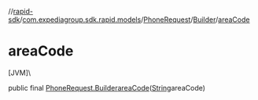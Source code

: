//[rapid-sdk](../../../../index.md)/[com.expediagroup.sdk.rapid.models](../../index.md)/[PhoneRequest](../index.md)/[Builder](index.md)/[areaCode](area-code.md)

# areaCode

[JVM]\

public final [PhoneRequest.Builder](index.md)[areaCode](area-code.md)([String](https://docs.oracle.com/javase/8/docs/api/java/lang/String.html)areaCode)
